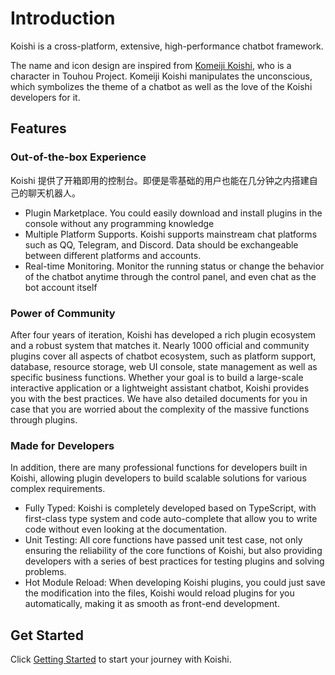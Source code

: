 # Introduction

Koishi is a cross-platform, extensive, high-performance chatbot framework.

The name and icon design are inspired from [Komeiji Koishi](https://en.touhouwiki.net/wiki/Koishi_Komeiji), who is a character in Touhou Project. Komeiji Koishi manipulates the unconscious, which symbolizes the theme of a chatbot as well as the love of the Koishi developers for it.

## Features

### Out-of-the-box Experience

Koishi 提供了开箱即用的控制台。即便是零基础的用户也能在几分钟之内搭建自己的聊天机器人。

- Plugin Marketplace. You could easily download and install plugins in the console without any programming knowledge
- Multiple Platform Supports. Koishi supports mainstream chat platforms such as QQ, Telegram, and Discord. Data should be exchangeable between different platforms and accounts.
- Real-time Monitoring. Monitor the running status or change the behavior of the chatbot anytime through the control panel, and even chat as the bot account itself

### Power of Community

After four years of iteration, Koishi has developed a rich plugin ecosystem and a robust system that matches it. Nearly 1000 official and community plugins cover all aspects of chatbot ecosystem, such as platform support, database, resource storage, web UI console, state management as well as specific business functions. Whether your goal is to build a large-scale interactive application or a lightweight assistant chatbot, Koishi provides you with the best practices. We have also detailed documents for you in case that you are worried about the complexity of the massive functions through plugins.

### Made for Developers

In addition, there are many professional functions for developers built in Koishi, allowing plugin developers to build scalable solutions for various complex requirements.

- Fully Typed: Koishi is completely developed based on TypeScript, with first-class type system and code auto-complete that allow you to write code without even looking at the documentation.
- Unit Testing: All core functions have passed unit test case, not only ensuring the reliability of the core functions of Koishi, but also providing developers with a series of best practices for testing plugins and solving problems.
- Hot Module Reload: When developing Koishi plugins, you could just save the modification into the files, Koishi would reload plugins for you automatically, making it as smooth as front-end development.

## Get Started

Click [Getting Started](./starter/) to start your journey with Koishi.
